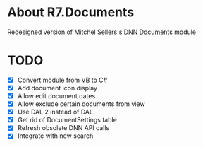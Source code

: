 # About R7.Documents

Redesigned version of Mitchel Sellers's [DNN Documents](http://dnndocuments.codeplex.com) module

# TODO

- [x] Convert module from VB to C#
- [x] Add document icon display
- [x] Allow edit document dates
- [x] Allow exclude certain documents from view
- [x] Use DAL 2 instead of DAL
- [x] Get rid of DocumentSettings table
- [x] Refresh obsolete DNN API calls
- [x] Integrate with new search
